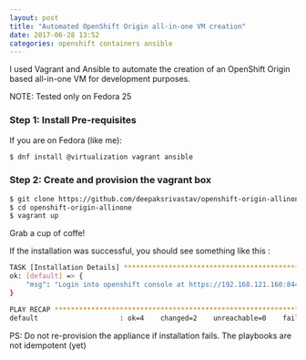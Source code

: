 ```yaml
---
layout: post
title: "Automated OpenShift Origin all-in-one VM creation"
date: 2017-06-28 13:52
categories: openshift containers ansible
---
```


I used Vagrant and Ansible to automate the creation of an OpenShift Origin based all-in-one VM for development purposes.

NOTE: Tested only on Fedora 25

### Step 1: Install Pre-requisites
If you are on Fedora (like me):
``` bash
$ dnf install @virtualization vagrant ansible
```

### Step 2: Create and provision the vagrant box
``` bash
$ git clone https://github.com/deepaksrivastav/openshift-origin-allinone.git
$ cd openshift-origin-allinone
$ vagrant up
```

Grab a cup of coffe!

If the installation was successful, you should see something like this :

``` bash
TASK [Installation Details] ****************************************************
ok: [default] => {
    "msg": "Login into openshift console at https://192.168.121.160:8443 with username/password as admin/admin"
}

PLAY RECAP *********************************************************************
default                    : ok=4    changed=2    unreachable=0    failed=0  
```

PS: Do not re-provision the appliance if installation fails. The playbooks are not idempotent (yet)
